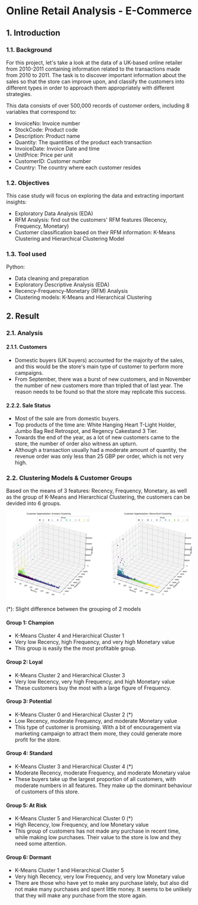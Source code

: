 # Online Retail Analysis - E-Commerce

## 1. Introduction

### 1.1. Background

For this project, let's take a look at the data of a UK-based online retailer from 2010-2011 containing information related to the transactions made from 2010 to 2011. The task is to discover important information about the sales so that the store can improve upon, and classify the customers into different types in order to approach them appropriately with different strategies.

This data consists of over 500,000 records of customer orders, including 8 variables that correspond to:

* InvoiceNo: Invoice number
* StockCode: Product code
* Description: Product name
* Quantity: The quantities of the product each transaction
* InvoiceDate: Invoice Date and time
* UnitPrice: Price per unit
* CustomerID: Customer number
* Country: The country where each customer resides

### 1.2. Objectives

This case study will focus on exploring the data and extracting important insights:

* Exploratory Data Analysis (EDA)
* RFM Analysis: find out the customers' RFM features (Recency, Frequency, Monetary)
* Customer classification based on their RFM information: K-Means Clustering and Hierarchical Clustering Model

### 1.3. Tool used

Python:

* Data cleaning and preparation
* Exploratory Descriptive Analysis (EDA)
* Recency-Frequency-Monetary (RFM) Analysis
* Clustering models: K-Means and Hierarchical Clustering

## 2. Result

### 2.1. Analysis

#### 2.1.1. Customers

* Domestic buyers (UK buyers) accounted for the majority of the sales, and this would be the store's main type of customer to perform more campaigns.
* From September, there was a burst of new customers, and in November the number of new customers more than tripled that of last year. The reason needs to be found so that the store may replicate this success.

#### 2.2.2. Sale Status

* Most of the sale are from domestic buyers.
* Top products of the time are: White Hanging Heart T-Light Holder, Jumbo Bag Red Retrospot, and Regency Cakestand 3 Tier.
* Towards the end of the year, as a lot of new customers came to the store, the number of order also witness an upturn.
* Although a transaction usually had a moderate amount of quantity, the revenue order was only less than 25 GBP per order, which is not very high.

### 2.2. Clustering Models & Customer Groups

Based on the means of 3 features: Recency, Frequency, Monetary, as well as the group of K-Means and Hierarchical Clustering, the customers can be devided into 6 groups.

![Model Comparison](https://github.com/nam-anh-21/E-Commerce-Online-Retail-Analysis/blob/main/Model%20Comparison.png)

(*): Slight difference between the grouping of 2 models

#### Group 1: Champion

* K-Means Cluster 4 and Hierarchical Cluster 1
* Very low Recency, high Frequency, and very high Monetary value
* This group is easily the the most profitable group.

#### Group 2: Loyal

* K-Means Cluster 2 and Hierarchical Cluster 3
* Very low Recency, very high Frequency, and high Monetary value
* These customers buy the most with a large figure of Frequency.


#### Group 3: Potential

* K-Means Cluster 0 and Hierarchical Cluster 2 (*)
* Low Recency, moderate Frequency, and moderate Monetary value
* This type of customer is promising. With a bit of encouragement via marketing campaign to attract them more, they could generate more profit for the store.

#### Group 4: Standard

* K-Means Cluster 3 and Hierarchical Cluster 4 (*)
* Moderate Recency, moderate Frequency, and moderate Monetary value
* These buyers take up the largest proportion of all customers, with moderate numbers in all features. They make up the dominant behaviour of customers of this store.

#### Group 5: At Risk

* K-Means Cluster 5 and Hierarchical Cluster 0 (*)
* High Recency, low Frequency, and low Monetary value
* This group of customers has not made any purchase in recent time, while making low purchases. Their value to the store is low and they need some attention.

#### Group 6: Dormant

* K-Means Cluster 1 and Hierarchical Cluster 5
* Very high Recency, very low Frequency, and very low Monetary value
* There are those who have yet to make any purchase lately, but also did not make many purchases and spent little money. It seems to be unlikely that they will make any purchase from the store again.
